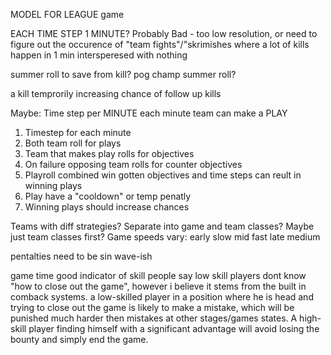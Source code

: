 MODEL FOR LEAGUE game


EACH TIME STEP 1 MINUTE?
Probably Bad - too low resolution, or need to figure out the occurence of "team fights"/"skrimishes
where a lot of kills happen in 1 min intersperesed with nothing

summer roll to save from kill?
pog champ summer roll?

a kill temprorily increasing chance of follow up kills


Maybe:
Time step per MINUTE
each minute team can make a PLAY

1. Timestep for each minute
2. Both team roll for plays
3. Team that makes play rolls for objectives
4. On failure opposing team rolls for counter objectives
5. Playroll combined win gotten objectives and time steps can reult in winning plays
6. Play have a "cooldown" or temp penatly
7. Winning plays should increase chances

Teams with diff strategies?
Separate into game and team classes?
Maybe just team classes first?
Game speeds vary:
early slow
mid fast
late medium

pentalties need to be sin wave-ish

game time good indicator of skill
people say low skill players dont know "how to close out the game", however i believe it stems from the built in comback systems. a low-skilled player in a position where he is head and trying to close out the game is likely to make a mistake, which will be punished much harder then mistakes at other stages/games states. A high-skill player finding himself with a significant advantage will avoid losing the bounty and simply end the game.